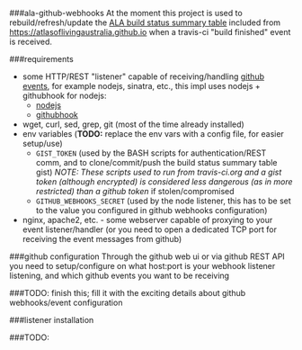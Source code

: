 ###ala-github-webhooks
At the moment this project is used to rebuild/refresh/update the [ALA build status summary table](https://gist.github.com/mbohun/ee2345d4c8a80ede2628#file-ala_build_summary_with_emoji-md) included from https://atlasoflivingaustralia.github.io when a travis-ci "build finished" event is received.

###requirements
- some HTTP/REST "listener" capable of receiving/handling [github events](https://developer.github.com/webhooks/#events), for example nodejs, sinatra, etc., this impl uses nodejs + githubhook for nodejs:
  - [nodejs](https://nodejs.org)
  - [githubhook](https://github.com/nlf/node-github-hook)
- wget, curl, sed, grep, git (most of the time already installed)
- env variables (**TODO:** replace the env vars with a config file, for easier setup/use)
  - `GIST_TOKEN` (used by the BASH scripts for authentication/REST comm, and to clone/commit/push the build status summary table gist) *NOTE: These scripts used to run from travis-ci.org and a gist token (although encrypted) is considered less dangerous (as in more restricted) than a github token* if stolen/compromised
  - `GITHUB_WEBHOOKS_SECRET` (used by the node listener, this has to be set to the value you configured in github webhooks configuration)
- nginx, apache2, etc. - some webserver capable of proxying to your event listener/handler (or you need to open a dedicated TCP port for receiving the event messages from github)

###github configuration
Through the github web ui or via github REST API you need to setup/configure on what host:port is your webhook listener listening, and which github events you want to be receiving

###TODO: finish this; fill it with the exciting details about github webhooks/event configuration

###listener installation

###TODO:
